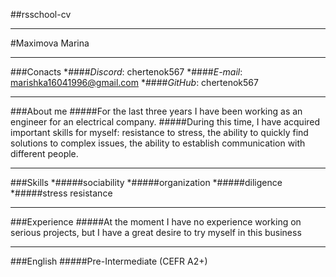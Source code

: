 ##rsschool-cv
********


#Maximova Marina
********


###Conacts
*####_Discord_: chertenok567
*####_E-mail_: marishka16041996@gmail.com
*####_GitHub_: chertenok567
********


###About me
#####For the last three years I have been working as an engineer for an electrical company.
#####During this time, I have acquired important skills for myself: resistance to stress, the ability to quickly find solutions to complex issues, the ability to establish communication with different people.
********


###Skills
*#####sociability
*#####organization
*#####diligence
*#####stress resistance
*********


###Experience
#####At the moment I have no experience working on serious projects, but I have a great desire to try myself in this business
*********


###English
#####Pre-Intermediate (CEFR A2+)
